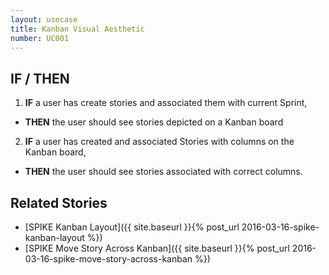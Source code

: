 ```yaml
---
layout: usecase
title: Kanban Visual Aesthetic
number: UC001
---
```


## IF / THEN

1. **IF** a user has create stories and associated them with current Sprint,
  - **THEN** the user should see stories depicted on a Kanban board
2. **IF** a user has created and associated Stories with columns on the Kanban board,
  - **THEN** the user should see stories associated with correct columns.

## Related Stories

- [SPIKE Kanban Layout]({{ site.baseurl }}{% post_url 2016-03-16-spike-kanban-layout %})
- [SPIKE Move Story Across Kanban]({{ site.baseurl }}{% post_url 2016-03-16-spike-move-story-across-kanban %})

